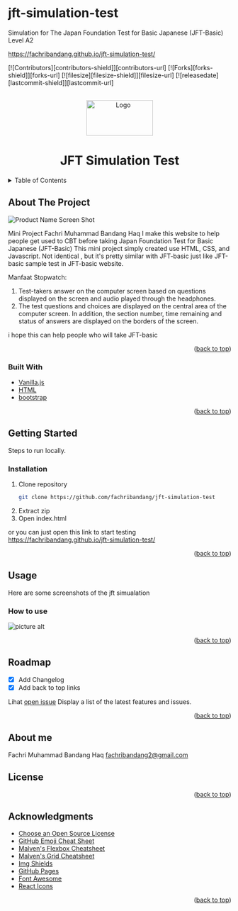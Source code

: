 # jft-simulation-test
Simulation for The Japan Foundation Test for Basic Japanese (JFT-Basic)  Level A2

https://fachribandang.github.io/jft-simulation-test/
<div id="top"></div>

[![Contributors][contributors-shield]][contributors-url]
[![Forks][forks-shield]][forks-url]
[![filesize][filesize-shield]][filesize-url]
[![releasedate][lastcommit-shield]][lastcommit-url]

<br />
<div align="center">
  <a href="#">
    <img src="https://github.com/fachribandang/jft-simulation-test/blob/fe15b1a873d0cb9adcf5a51d497ee935e986a4ec/assets/images/header-img.JPG" alt="Logo" width="150" height="80">
  </a>

  <h1 align="center">JFT Simulation Test</h1>
</div>


<!-- TABLE OF CONTENTS -->
<details>
  <summary>Table of Contents</summary>
  <ol>
    <li>
      <a href="#about-the-project">About The Project</a>
      <ul>
        <li><a href="#built-with">Built With</a></li>
      </ul>
    </li>
    <li>
      <a href="#getting-started">Getting Started</a>
      <ul>
        <li><a href="#prerequisites">Prerequisites</a></li>
        <li><a href="#installation">Installation</a></li>
      </ul>
    </li>
    <li><a href="#stopwatch">Stopwatch</a></li>
    <li><a href="#usage">Usage</a></li>
    <li><a href="#roadmap">Roadmap</a></li>
    <li><a href="#contributing">Contributing</a></li>
    <li><a href="#license">License</a></li>
    <li><a href="#contact">Contact</a></li>
    <li><a href="#acknowledgments">Acknowledgments</a></li>
  </ol>
</details>

<!-- ABOUT THE PROJECT -->
## About The Project

![Product Name Screen Shot](# "Title")

Mini Project 
Fachri Muhammad Bandang Haq
I make this website to help people get used to CBT before taking Japan Foundation Test for Basic Japanese (JFT-Basic)
This mini project simply created use HTML, CSS, and Javascript.
Not identical , but it's pretty similar with JFT-basic just like JFT-basic sample test in JFT-basic website.

Manfaat Stopwatch:
1. Test-takers answer on the computer screen based on questions displayed on the screen and audio played through the headphones.
2. The test questions and choices are displayed on the central area of the computer screen. In addition, the section number, time remaining and status of answers are displayed on the borders of the screen.


i hope this can help people who will take JFT-basic
<p align="right">(<a href="#top">back to top</a>)</p>

### Built With

- [Vanilla.js](https://www.javascript.com/)
- [HTML](https://www.w3schools.com/html/)
- [bootstrap](https://getbootstrap.com/)


<p align="right">(<a href="#top">back to top</a>)</p>

<!-- GETTING STARTED -->
## Getting Started

Steps to run locally.

### Installation

1. Clone repository
   ```sh
   git clone https://github.com/fachribandang/jft-simulation-test
   ```
2. Extract zip
3. Open index.html

or you can just open this link to start testing
https://fachribandang.github.io/jft-simulation-test/

<p align="right">(<a href="#top">back to top</a>)</p>

## Usage

Here are some screenshots of the jft simualation 

### How to use ###
![picture alt](https://github.com/fachribandang/jft-simulation-test/blob/fe15b1a873d0cb9adcf5a51d497ee935e986a4ec/assets/images/howtouse.png "How to do")


<p align="right">(<a href="#top">back to top</a>)</p>

## Roadmap

- [x] Add Changelog
- [x] Add back to top links

Lihat [open issue](https://github.com/fachribandang/jft-simulation-test/issues) 
Display a list of the latest features and issues.

<p align="right">(<a href="#top">back to top</a>)</p>

## About me ##
Fachri Muhammad Bandang Haq 
fachribandang2@gmail.com

<!-- LICENSE -->
## License

<p align="right">(<a href="#top">back to top</a>)</p>

<!-- ACKNOWLEDGMENTS -->
## Acknowledgments
* [Choose an Open Source License](https://choosealicense.com)
* [GitHub Emoji Cheat Sheet](https://www.webpagefx.com/tools/emoji-cheat-sheet)
* [Malven's Flexbox Cheatsheet](https://flexbox.malven.co/)
* [Malven's Grid Cheatsheet](https://grid.malven.co/)
* [Img Shields](https://shields.io)
* [GitHub Pages](https://pages.github.com)
* [Font Awesome](https://fontawesome.com)
* [React Icons](https://react-icons.github.io/react-icons/search)

<p align="right">(<a href="#top">back to top</a>)</p>



